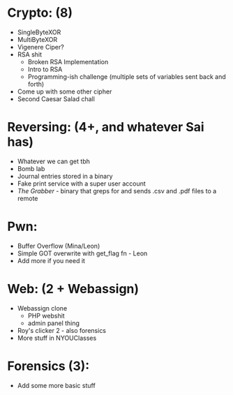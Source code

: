 # Crypto: (8)
- SingleByteXOR
- MultiByteXOR
- Vigenere Ciper?
- RSA shit
    - Broken RSA Implementation
    - Intro to RSA 
    - Programming-ish challenge (multiple sets of variables sent
      back and forth)
- Come up with some other cipher
- Second Caesar Salad chall

# Reversing: (4+, and whatever Sai has)
- Whatever we can get tbh
- Bomb lab
- Journal entries stored in a binary
- Fake print service with a super user account
- _The Grabber_ - binary that greps for and sends .csv and .pdf files to a remote

# Pwn:
- Buffer Overflow (Mina/Leon)
- Simple GOT overwrite with get_flag fn - Leon
- Add more if you need it

# Web: (2 + Webassign)
- Webassign clone
    - PHP webshit
    - admin panel thing
- Roy's clicker 2 - also forensics
- More stuff in NYOUClasses

# Forensics (3):
- Add some more basic stuff

